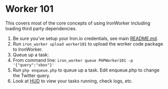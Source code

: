 # Worker 101

This covers most of the core concepts of using IronWorker including loading third party
dependencies.

1. Be sure you've setup your Iron.io credentials, see main [README.md](https://github.com/iron-io/iron_worker_examples).
1. Run `iron_worker upload worker101` to upload the worker code package to IronWorker.
1. Queue up a task:
  1. From command line: `iron_worker queue PHPWorker101 -p '{"query":"xbox"}'`
  1. Run `php enqueue.php` to queue up a task. Edit enqueue.php to change the Twitter query.
1. Look at [HUD](https://hud.iron.io) to view your tasks running, check logs, etc.

